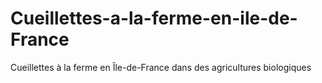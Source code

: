 # Cueillettes-a-la-ferme-en-ile-de-France
Cueillettes à la ferme en Île-de-France dans des agricultures biologiques

